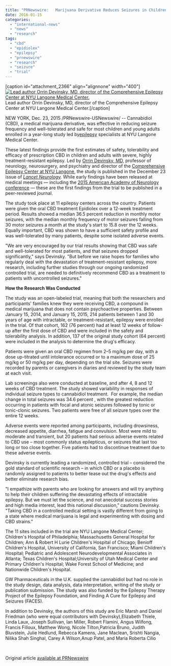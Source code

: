 ```yaml
---
title: "PRNewswire:   Marijuana Derivative Reduces Seizures in Children and Young Adults with Treatment-Resistant Epilepsy"
date: 2016-01-15
categories: 
  - "international-news"
  - "news"
  - "research"
tags: 
  - "cbd"
  - "epidiolex"
  - "epilepsy"
  - "prnewswire"
  - "research"
  - "seizure"
  - "trial"
---
```


\[caption id="attachment\_2366" align="alignnone" width="400"\][![Lead author Orrin Devinsky, MD, director of the Comprehensive Epilepsy Center at NYU Langone Medical Center.](/wp-content/uploads/2016/01/318068.jpg)](/wp-content/uploads/2016/01/318068.jpg) Lead author Orrin Devinsky, MD, director of the Comprehensive Epilepsy Center at NYU Langone Medical Center.\[/caption\]

NEW YORK, Dec. 23, 2015 /PRNewswire-USNewswire/ -- Cannabidiol (CBD), a medical marijuana derivative, was effective in reducing seizure frequency and well-tolerated and safe for most children and young adults enrolled in a year-long study led by[epilepsy](http://nyulangone.org/conditions/epilepsy-seizure-disorders) specialists at NYU Langone Medical Center.

These latest findings provide the first estimates of safety, tolerability and efficacy of prescription CBD in children and adults with severe, highly treatment-resistant epilepsy. Led by [Orrin Devinsky, MD,](http://nyulangone.org/doctors/1679581623/orrin-devinsky) professor of neurology, neurosurgery, and psychiatry and director of the [Comprehensive Epilepsy Center at NYU Langone](http://nyulangone.org/locations/comprehensive-epilepsy-center), the study is published in the December 23 issue of [_Lancet Neurology_](http://www.thelancet.com/journals/laneur/article/PIIS1474-4422(15)00379-8/abstract)_._ While early findings have been released at medical meetings — including the [2015 American Academy of Neurology conference](http://nyulangone.org/press-releases/medical-marijuana-extract-curbs-seizure-frequency-in-early-trial-of-epilepsy-patients) — these are the first findings from the trial to be published in a peer-reviewed journal.

The study took place at 11 epilepsy centers across the country. Patients were given the oral CBD treatment Epidiolex over a 12-week treatment period. Results showed a median 36.5 percent reduction in monthly motor seizures, with the median monthly frequency of motor seizures falling from 30 motor seizures a month at the study's start to 15.8 over the 12 weeks. Equally important, CBD was shown to have a sufficient safety profile and was well-tolerated by many patients, despite some isolated adverse events.

"We are very encouraged by our trial results showing that CBD was safe and well-tolerated for most patients, and that seizures dropped significantly," says Devinsky. "But before we raise hopes for families who regularly deal with the devastation of treatment-resistant epilepsy, more research, including further studies through our ongoing randomized controlled trial, are needed to definitively recommend CBD as a treatment to patients with uncontrolled seizures."

**How the Research Was Conducted**

The study was an open-labeled trial, meaning that both the researchers and participants' families knew they were receiving CBD, a compound in medical marijuana that does not contain psychoactive properties. Between January 15, 2014, and January 15, 2015, 214 patients between 1 and 30 years of age with intractable, or treatment-resistant, epilepsy were enrolled in the trial. Of that cohort, 162 (76 percent) had at least 12 weeks of follow-up after the first dose of CBD and were included in the safety and tolerability analysis. In addition, 137 of the original study cohort (64 percent) were included in the analysis to determine the drug's efficacy.

Patients were given an oral CBD regimen from 2–5 mg/kg per day, with a dose up-titrated until intolerance occurred or to a maximum dose of 25 mg/kg or 50 mg/kg per day, depending on the trial site. Seizures were recorded by parents or caregivers in diaries and reviewed by the study team at each visit.

Lab screenings also were conducted at baseline, and after 4, 8 and 12 weeks of CBD treatment. The study showed variability in responses of individual seizure types to cannabidiol treatment.  For example, the median change in total seizures was 34.6 percent , with the greatest reduction occurring in patients with focal and atonic seizures followed by tonic or tonic-clonic seizures. Two patients were free of all seizure types over the entire 12 weeks.

Adverse events were reported among participants, including drowsiness, decreased appetite, diarrhea, fatigue and convulsion. Most were mild to moderate and transient, but 20 patients had serious adverse events related to CBD use – most commonly status epilepticus, or seizures that last too long or too close together. Five patients had to discontinue treatment due to these adverse events.

Devinsky is currently leading a randomized, controlled trial – considered the gold standard of scientific research – in which CBD or a placebo is randomly assigned to patients to better tease out the drug's effects and better eliminate research bias.

"I empathize with parents who are looking for answers and will try anything to help their children suffering the devastating effects of intractable epilepsy. But we must let the science, and not anecdotal success stories and high media interest, lead this national discussion," cautions Devinsky. "Taking CBD in a controlled medical setting is vastly different from going to a state where medical marijuana is legal and experimenting with dosing and CBD strains."

The 11 sites included in the trial are NYU Langone Medical Center; Children's Hospital of Philadelphia; Massachusetts General Hospital for Children; Ann & Robert H Lurie Children's Hospital of Chicago; Benioff Children's Hospital, University of California, San Francisco; Miami Children's Hospital; Pediatric and Adolescent Neurodevelopmental Associates in Atlanta; Texas Children's Hospital;University of Utah Medical Center and Primary Children's Hospital; Wake Forest School of Medicine; and Nationwide Children's Hospital.

GW Pharmaceuticals in the U.K. supplied the cannabidiol but had no role in the study design, data analysis, data interpretation, writing of the study or publication submission. The study was also funded by the Epilepsy Therapy Project of the Epilepsy Foundation, and Finding A Cure for Epilepsy and Seizures (FACES).

In addition to Devinsky, the authors of this study are Eric Marsh and Daniel Friedman (who were equal contributors with Devinsky),Elizabeth Thiele, Linda Laux, Joseph Sullivan, Ian Miller, Robert Flamini, Angus Wilfong, Francis Filloux, Matthew Wong, Nicole Tilton,Patricia Bruno, Judith Bluvstein, Julie Hedlund, Rebecca Kamens, Jane Maclean, Srishti Nangia, Nilika Shah Singhal, Carey A Wilson,Anup Patel, and Maria Roberta Cilio

 

Original article [available at PRNewswire](http://www.prnewswire.com/news-releases/marijuana-derivative-reduces-seizures-in-children-and-young-adults-with-treatment-resistant-epilepsy-300197021.html)
